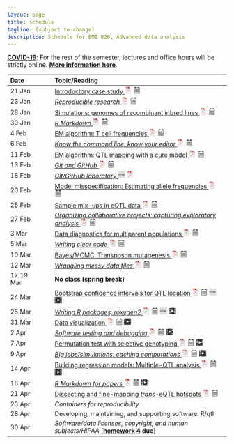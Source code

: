 ```yaml
---
layout: page
title: schedule
tagline: (subject to change)
description: Schedule for BMI 826, Advanced data analysis
---
```


**[COVID-19](https://covid19.wisc.edu)**: For the rest of the semester,
lectures and office hours will be strictly online. [**More information here**](online.html).


| Date      | &nbsp;&nbsp;&nbsp;&nbsp;   | Topic/Reading  |
| :-------- | -- | :----- |
| 21 Jan    |    | [Introductory case study ![pdf icon](icons/pdf-icon.png)](01_intro.pdf) [![notes icon](icons/notes-icon.png)](01_intro_notes.pdf)
| 23 Jan    |    | [_Reproducible research_ ![pdf icon](icons/pdf-icon.png)](02_reprores.pdf) [![notes icon](icons/notes-icon.png)](02_reprores_notes.pdf)
| 28 Jan    |    | [Simulations: genomes of recombinant inbred lines ![pdf icon](icons/pdf-icon.png)](03_sims.pdf) [![notes icon](icons/notes-icon.png)](03_sims_notes.pdf)
| 30 Jan    |    | [_R Markdown_ ![pdf icon](icons/pdf-icon.png)](04_rmarkdown.pdf) [![notes icon](icons/notes-icon.png)](04_rmarkdown_notes.pdf)
| 4 Feb     |    | [EM algorithm: T cell frequencies ![pdf icon](icons/pdf-icon.png)](05_tcells.pdf) [![notes icon](icons/notes-icon.png)](05_tcells_notes.pdf)
| 6 Feb     |    | [_Know the command line; know your editor_ ![pdf icon](icons/pdf-icon.png)](06_cmdline.pdf) [![notes icon](icons/notes-icon.png)](06_cmdline_notes.pdf)
| 11 Feb    |    | [EM algorithm: QTL mapping with a cure model ![pdf icon](icons/pdf-icon.png)](07_qtlspike.pdf) [![notes icon](icons/notes-icon.png)](07_qtlspike_notes.pdf)
| 13 Feb    |    | [_Git and GitHub_ ![pdf icon](icons/pdf-icon.png)](08_git.pdf) [![notes icon](icons/notes-icon.png)](08_git_notes.pdf)
| 18 Feb    |    | [_Git/GitHub laboratory_ ![html icon](icons/html-icon.png)](09_git_lab.html)  [![pdf icon](icons/pdf-icon.png)](09_git_lab.pdf)
| 20 Feb    |    | [Model misspecification: Estimating allele frequencies ![pdf icon](icons/pdf-icon.png)](10_allelefreq.pdf) [![notes icon](icons/notes-icon.png)](10_allelefreq_notes.pdf)
| 25 Feb    |    | [Sample mix-ups in eQTL data ![pdf icon](icons/pdf-icon.png)](11_samplemixups.pdf) [![notes icon](icons/notes-icon.png)](11_samplemixups_notes.pdf)
| 27 Feb    |    | [_Organizing collaborative projects; capturing exploratory analysis_ ![pdf icon](icons/pdf-icon.png)](12_collab_eda.pdf) [![notes icon](icons/notes-icon.png)](12_collab_eda_notes.pdf)
| 3 Mar     |    | [Data diagnostics for multiparent populations ![pdf icon](icons/pdf-icon.png)](13_datadiag.pdf) [![notes icon](icons/notes-icon.png)](13_datadiag_notes.pdf)
| 5 Mar     |    | [_Writing clear code_ ![pdf icon](icons/pdf-icon.png)](14_clearcode.pdf) [![notes icon](icons/notes-icon.png)](14_clearcode_notes.pdf)
| 10 Mar    |    | [Bayes/MCMC: Transposon mutagenesis ![pdf icon](icons/pdf-icon.png)](15_tnmut.pdf) [![notes icon](icons/notes-icon.png)](15_tnmut_notes.pdf)
| 12 Mar    |    | [_Wrangling messy data files_ ![pdf icon](icons/pdf-icon.png)](16_wrangling.pdf) [![notes icon](icons/notes-icon.png)](16_wrangling_notes.pdf)
| 17,19 Mar |    | **No class (spring break)** |
| 24 Mar    |    | [Bootstrap confidence intervals for QTL location ![pdf icon](icons/pdf-icon.png)](17_bootstrap.pdf) [![notes icon](icons/notes-icon.png)](17_bootstrap_notes.pdf) [![html icon](icons/html-icon.png)](17_bootstrap_example.html) [![video icon](icons/video-icon.png)](https://us-lti.bbcollab.com/recording/d0732e3b337f480d8ec43f74af2413e9)
| 26 Mar    |    | [_Writing R packages; roxygen2_ ![pdf icon](icons/pdf-icon.png)](18_rpack.pdf) [![notes icon](icons/notes-icon.png)](18_rpack_notes.pdf) [![html icon](icons/html-icon.png)](18_rpack_demo.html) [![video icon](icons/video-icon.png)](https://us-lti.bbcollab.com/recording/a9d241445a19460bb06429d3d32070fe)
| 31 Mar    |    | [Data visualization ![pdf icon](icons/pdf-icon.png)](19_datavis.pdf) [![notes icon](icons/notes-icon.png)](19_datavis_notes.pdf) [![video icon](icons/video-icon.png)](https://us-lti.bbcollab.com/recording/e5afadd7e66c4a24a453eb7bf603de9d)
| 2 Apr     |    | [_Software testing and debugging_ ![pdf icon](icons/pdf-icon.png)](20_testdebug.pdf) [![notes icon](icons/notes-icon.png)](20_testdebug_notes.pdf) [![video icon](icons/video-icon.png)](https://us-lti.bbcollab.com/recording/a0212f2f8d34490db3b81ed1a56c9135)
| 7 Apr     |    | [Permutation test with selective genotyping ![pdf icon](icons/pdf-icon.png)](21_permtest.pdf) [![notes icon](icons/notes-icon.png)](21_permtest_notes.pdf) [![video icon](icons/video-icon.png)](https://us-lti.bbcollab.com/recording/cd7b3c1f0bf448f0b9f7ace2fc2b2528)
| 9 Apr     |    | [_Big jobs/simulations; caching computations_ ![pdf icon](icons/pdf-icon.png)](22_bigjobs.pdf) [![notes icon](icons/notes-icon.png)](22_bigjobs_notes.pdf) [![video icon](icons/video-icon.png)](https://us-lti.bbcollab.com/recording/712047bf2da64609a75d72791a1a9803)
| 14 Apr    |    | [Building regression models: Multiple-QTL analysis ![pdf icon](icons/pdf-icon.png)](23_modelbuilding.pdf) [![notes icon](icons/notes-icon.png)](23_modelbuilding_notes.pdf) [![video icon](icons/video-icon.png)](https://us-lti.bbcollab.com/recording/edbbb911f6404c0880e066cb943c0df0)
| 16 Apr    |    | [_R Markdown for papers_ ![pdf icon](icons/pdf-icon.png)](24_knitrpapers.pdf) [![notes icon](icons/notes-icon.png)](24_knitrpapers_notes.pdf) [![video icon](icons/video-icon.png)](https://us-lti.bbcollab.com/recording/c64b3a1cd55040d3be168520192d76b3)
| 21 Apr    |    | [Dissecting and fine-mapping _trans_-eQTL hotspots ![pdf icon](icons/pdf-icon.png)](25_transeqtl.pdf) [![notes icon](icons/notes-icon.png)](25_transeqtl_notes.pdf) <!-- [![video icon](icons/video-icon.png)]() -->
| 23 Apr    |    | _Containers for reproducibility_
| 28 Apr    |    | Developing, maintaining, and supporting software: R/qtl
| 30 Apr    |    | _Software/data licenses, copyright, and human subjects/HIPAA_ \[**[homework 4](hw4.html) due**\]
